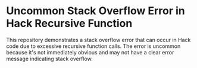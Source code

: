 # Uncommon Stack Overflow Error in Hack Recursive Function

This repository demonstrates a stack overflow error that can occur in Hack code due to excessive recursive function calls.  The error is uncommon because it's not immediately obvious and may not have a clear error message indicating stack overflow.